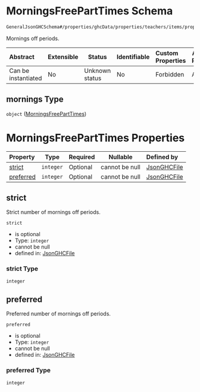 # MorningsFreePartTimes Schema

```txt
GeneralJsonGHCSchema#/properties/ghcData/properties/teachers/items/properties/settings/items/properties/freePartTimes/properties/mornings
```

Mornings off periods.


| Abstract            | Extensible | Status         | Identifiable | Custom Properties | Additional Properties | Access Restrictions | Defined In                                                         |
| :------------------ | ---------- | -------------- | ------------ | :---------------- | --------------------- | ------------------- | ------------------------------------------------------------------ |
| Can be instantiated | No         | Unknown status | No           | Forbidden         | Allowed               | none                | [ghc.schema.json\*](../out/ghc.schema.json "open original schema") |

## mornings Type

`object` ([MorningsFreePartTimes](ghc-properties-ghcdata-properties-teachers-teacher-properties-settings-periodsetting-properties-freeparttime-properties-morningsfreeparttimes.md))

# MorningsFreePartTimes Properties

| Property                | Type      | Required | Nullable       | Defined by                                                                                                                                                                                                                                                                                                                                            |
| :---------------------- | --------- | -------- | -------------- | :---------------------------------------------------------------------------------------------------------------------------------------------------------------------------------------------------------------------------------------------------------------------------------------------------------------------------------------------------- |
| [strict](#strict)       | `integer` | Optional | cannot be null | [JsonGHCFile](ghc-properties-ghcdata-properties-teachers-teacher-properties-settings-periodsetting-properties-freeparttime-properties-morningsfreeparttimes-properties-strict.md "GeneralJsonGHCSchema#/properties/ghcData/properties/teachers/items/properties/settings/items/properties/freePartTimes/properties/mornings/properties/strict")       |
| [preferred](#preferred) | `integer` | Optional | cannot be null | [JsonGHCFile](ghc-properties-ghcdata-properties-teachers-teacher-properties-settings-periodsetting-properties-freeparttime-properties-morningsfreeparttimes-properties-preferred.md "GeneralJsonGHCSchema#/properties/ghcData/properties/teachers/items/properties/settings/items/properties/freePartTimes/properties/mornings/properties/preferred") |

## strict

Strict number of mornings off periods.


`strict`

-   is optional
-   Type: `integer`
-   cannot be null
-   defined in: [JsonGHCFile](ghc-properties-ghcdata-properties-teachers-teacher-properties-settings-periodsetting-properties-freeparttime-properties-morningsfreeparttimes-properties-strict.md "GeneralJsonGHCSchema#/properties/ghcData/properties/teachers/items/properties/settings/items/properties/freePartTimes/properties/mornings/properties/strict")

### strict Type

`integer`

## preferred

Preferred number of mornings off periods.


`preferred`

-   is optional
-   Type: `integer`
-   cannot be null
-   defined in: [JsonGHCFile](ghc-properties-ghcdata-properties-teachers-teacher-properties-settings-periodsetting-properties-freeparttime-properties-morningsfreeparttimes-properties-preferred.md "GeneralJsonGHCSchema#/properties/ghcData/properties/teachers/items/properties/settings/items/properties/freePartTimes/properties/mornings/properties/preferred")

### preferred Type

`integer`
